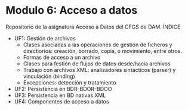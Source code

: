 # Modulo 6: Acceso a datos

Repositorio de la asignatura Acceso a Datos del CFGS de DAM.
ÍNDICE

 - UF1: Gestión de archivos
	 - Clases asociadas a las operaciones de gestión de ficheros y directiorios: creación, borrado, copia, o movimiento, entre otros.
	 - Formas de acceso a un archivo
	 - Clases para festión de flujos de datos desde/hacia archivos
	 - Trabajo con archivos XML: analizadores sintácticos (parser) y vinculación (binding)
	 - Excepciones: detección y tratamiento
 - UF2: Persistencia en BDR-BDOR-BDOO
 - UF3: Persistencia en  BD nativas XML
 - UF4: Componentes de acceso a datos

